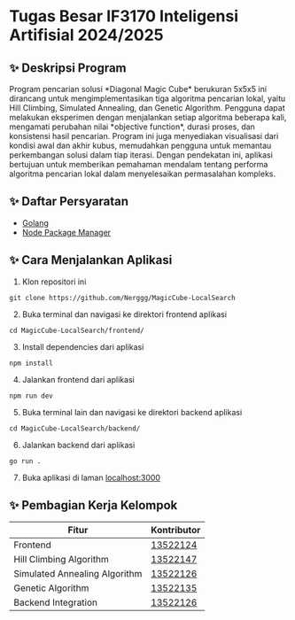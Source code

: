 # Tugas Besar IF3170 Inteligensi Artifisial 2024/2025

## ✨ Deskripsi Program

<p>Program pencarian solusi *Diagonal Magic Cube* berukuran 5x5x5 ini dirancang untuk mengimplementasikan tiga algoritma pencarian lokal, yaitu Hill Climbing, Simulated Annealing, dan Genetic Algorithm. Pengguna dapat melakukan eksperimen dengan menjalankan setiap algoritma beberapa kali, mengamati perubahan nilai *objective function*, durasi proses, dan konsistensi hasil pencarian. Program ini juga menyediakan visualisasi dari kondisi awal dan akhir kubus, memudahkan pengguna untuk memantau perkembangan solusi dalam tiap iterasi. Dengan pendekatan ini, aplikasi bertujuan untuk memberikan pemahaman mendalam tentang performa algoritma pencarian lokal dalam menyelesaikan permasalahan kompleks.</p>

## ✨ Daftar Persyaratan

- [Golang](https://go.dev/doc/install)
- [Node Package Manager](https://nodejs.org/en/download/package-manager)

## ✨ Cara Menjalankan Aplikasi

1. Klon repositori ini

```
git clone https://github.com/Nerggg/MagicCube-LocalSearch
```

2. Buka terminal dan navigasi ke direktori frontend aplikasi

```
cd MagicCube-LocalSearch/frontend/
```

3. Install dependencies dari aplikasi

```
npm install
```

4. Jalankan frontend dari aplikasi

```
npm run dev
```

5. Buka terminal lain dan navigasi ke direktori backend aplikasi

```
cd MagicCube-LocalSearch/backend/
```

6. Jalankan backend dari aplikasi

```
go run .
```

7. Buka aplikasi di laman [localhost:3000](https://localhost:3000)

## ✨ Pembagian Kerja Kelompok

| Fitur                         | Kontributor                                    |
| ----------------------------- | ---------------------------------------------- |
| Frontend                      | [13522124](https://github.com/alandmprtma)     |
| Hill Climbing Algorithm       | [13522147](https://github.com/Nerggg)          |
| Simulated Annealing Algorithm | [13522126](https://github.com/rizqikapratamaa) |
| Genetic Algorithm             | [13522135](https://github.com/ChrisCS50X)      |
| Backend Integration           | [13522126](https://github.com/rizqikapratamaa) |
